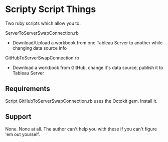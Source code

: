# Scripty Script Things

Two ruby scripts which allow you to:

ServerToServerSwapConnection.rb
- Download/Upload a workbook from one Tableau Server to another while changing data source info

GitHubToServerSwapConnection.rb
- Download a workbook from GitHub, change it's data source, publish it to Tableau Server

## Requirements

Script GitHubToServerSwapConnection.rb uses the Octokit gem. Install it.

## Support

None. None at all. The author can't help you with these if you can't figure 'em out yourself.
